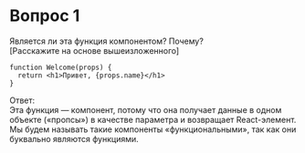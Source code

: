# Вопрос 1

Является ли эта функция компонентом? Почему?\
[Расскажите на основе вышеизложенного]
```tsx
function Welcome(props) {
  return <h1>Привет, {props.name}</h1>
}
```
Ответ:\
Эта функция — компонент, потому что она получает данные в одном объекте («пропсы») в качестве параметра и возвращает React-элемент. Мы будем называть такие компоненты «функциональными», так как они буквально являются функциями.


```tsx
```

```tsx
```

```tsx
```

```tsx
```

```tsx
```

```tsx
```

```tsx
```

```tsx
```